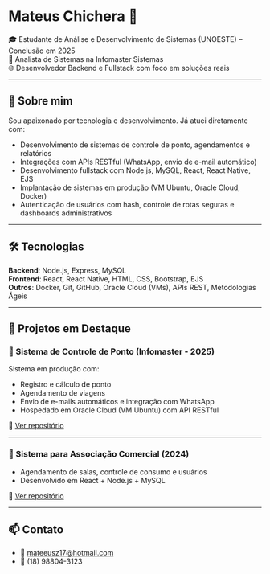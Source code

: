 # Mateus Chichera 👋

🎓 Estudante de Análise e Desenvolvimento de Sistemas (UNOESTE) – Conclusão em 2025  
💼 Analista de Sistemas na Infomaster Sistemas  
🌐 Desenvolvedor Backend e Fullstack com foco em soluções reais

---

## 🚀 Sobre mim

Sou apaixonado por tecnologia e desenvolvimento. Já atuei diretamente com:

- Desenvolvimento de sistemas de controle de ponto, agendamentos e relatórios
- Integrações com APIs RESTful (WhatsApp, envio de e-mail automático)
- Desenvolvimento fullstack com Node.js, MySQL, React, React Native, EJS
- Implantação de sistemas em produção (VM Ubuntu, Oracle Cloud, Docker)
- Autenticação de usuários com hash, controle de rotas seguras e dashboards administrativos

---

## 🛠️ Tecnologias

**Backend**: Node.js, Express, MySQL  
**Frontend**: React, React Native, HTML, CSS, Bootstrap, EJS  
**Outros**: Docker, Git, GitHub, Oracle Cloud (VMs), APIs REST, Metodologias Ágeis

---

## 💼 Projetos em Destaque

### 🔹 Sistema de Controle de Ponto (Infomaster - 2025)
Sistema em produção com:
- Registro e cálculo de ponto
- Agendamento de viagens
- Envio de e-mails automáticos e integração com WhatsApp
- Hospedado em Oracle Cloud (VM Ubuntu) com API RESTful

🔗 [Ver repositório](https://github.com/MateusChichera/sistema-ponto)

---

### 🔹 Sistema para Associação Comercial (2024)
- Agendamento de salas, controle de consumo e usuários
- Desenvolvido em React + Node.js + MySQL

🔗 [Ver repositório](https://github.com/MateusChichera/associacao-comercial)

---

## 📫 Contato

- 📧 mateeusz17@hotmail.com  
- 📱 (18) 98804-3123  
